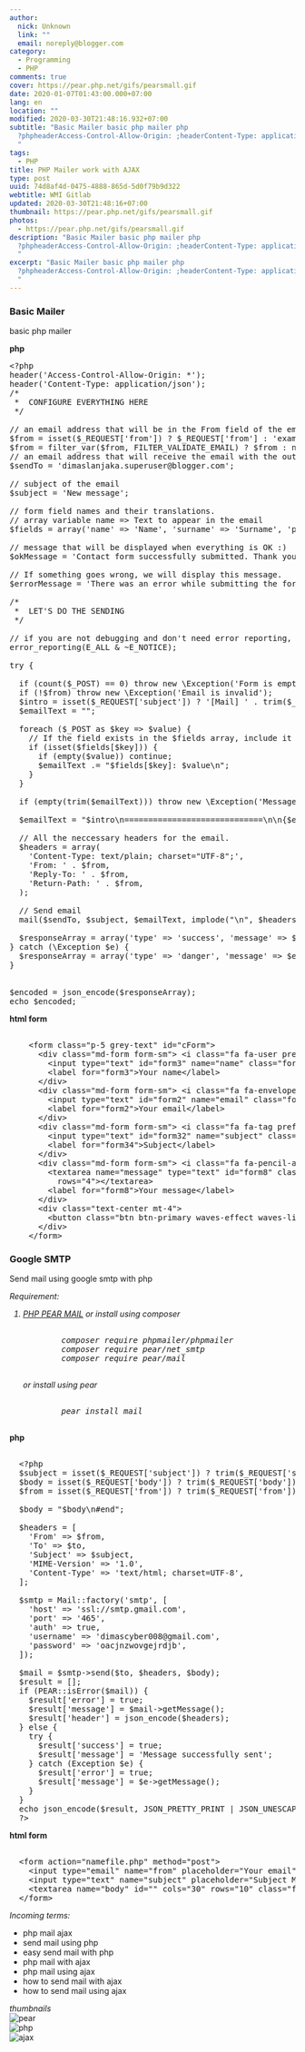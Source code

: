 ```yaml
---
author:
  nick: Unknown
  link: ""
  email: noreply@blogger.com
category:
  - Programming
  - PHP
comments: true
cover: https://pear.php.net/gifs/pearsmall.gif
date: 2020-01-07T01:43:00.000+07:00
lang: en
location: ""
modified: 2020-03-30T21:48:16.932+07:00
subtitle: "Basic Mailer basic php mailer php
  ?phpheaderAccess-Control-Allow-Origin: ;headerContent-Type: application/json;/
  "
tags:
  - PHP
title: PHP Mailer work with AJAX
type: post
uuid: 74d8af4d-0475-4888-865d-5d0f79b9d322
webtitle: WMI Gitlab
updated: 2020-03-30T21:48:16+07:00
thumbnail: https://pear.php.net/gifs/pearsmall.gif
photos:
  - https://pear.php.net/gifs/pearsmall.gif
description: "Basic Mailer basic php mailer php
  ?phpheaderAccess-Control-Allow-Origin: ;headerContent-Type: application/json;/
  "
excerpt: "Basic Mailer basic php mailer php
  ?phpheaderAccess-Control-Allow-Origin: ;headerContent-Type: application/json;/
  "
---
```


<div dir="ltr" style="text-align: left;" trbidi="on">  <h3>Basic Mailer</h3>  <p>basic php mailer</p>  <b>php</b>  <pre>&lt;?php<br>header('Access-Control-Allow-Origin: *');<br>header('Content-Type: application/json');<br>/*<br> *  CONFIGURE EVERYTHING HERE<br> */<br><br>// an email address that will be in the From field of the email.<br>$from = isset($_REQUEST['from']) ? $_REQUEST['from'] : 'example@mail.com';<br>$from = filter_var($from, FILTER_VALIDATE_EMAIL) ? $from : null;<br>// an email address that will receive the email with the output of the form<br>$sendTo = 'dimaslanjaka.superuser@blogger.com';<br><br>// subject of the email<br>$subject = 'New message';<br><br>// form field names and their translations.<br>// array variable name =&gt; Text to appear in the email<br>$fields = array('name' =&gt; 'Name', 'surname' =&gt; 'Surname', 'phone' =&gt; 'Phone', 'email' =&gt; 'Email', 'message' =&gt; 'Message');<br><br>// message that will be displayed when everything is OK :)<br>$okMessage = 'Contact form successfully submitted. Thank you, I will get back to you soon!';<br><br>// If something goes wrong, we will display this message.<br>$errorMessage = 'There was an error while submitting the form. Please try again later';<br><br>/*<br> *  LET'S DO THE SENDING<br> */<br><br>// if you are not debugging and don't need error reporting, turn this off by error_reporting(0);<br>error_reporting(E_ALL &amp; ~E_NOTICE);<br><br>try {<br><br>  if (count($_POST) == 0) throw new \Exception('Form is empty');<br>  if (!$from) throw new \Exception('Email is invalid');<br>  $intro = isset($_REQUEST['subject']) ? '[Mail] ' . trim($_REQUEST['subject']) : "You have a new message from {$from}";<br>  $emailText = "";<br><br>  foreach ($_POST as $key =&gt; $value) {<br>    // If the field exists in the $fields array, include it in the email<br>    if (isset($fields[$key])) {<br>      if (empty($value)) continue;<br>      $emailText .= "$fields[$key]: $value\n";<br>    }<br>  }<br><br>  if (empty(trim($emailText))) throw new \Exception('Messages Empty');<br><br>  $emailText = "$intro\n=============================\n\n{$emailText}\n=============================\n";<br><br>  // All the neccessary headers for the email.<br>  $headers = array(<br>    'Content-Type: text/plain; charset="UTF-8";',<br>    'From: ' . $from,<br>    'Reply-To: ' . $from,<br>    'Return-Path: ' . $from,<br>  );<br><br>  // Send email<br>  mail($sendTo, $subject, $emailText, implode("\n", $headers));<br><br>  $responseArray = array('type' =&gt; 'success', 'message' =&gt; $okMessage);<br>} catch (\Exception $e) {<br>  $responseArray = array('type' =&gt; 'danger', 'message' =&gt; $errorMessage . '. ' . $e-&gt;getMessage());<br>}<br><br><br>$encoded = json_encode($responseArray);<br>echo $encoded;<br></pre>  <b>html form</b>  <pre><br>    &lt;form class="p-5 grey-text" id="cForm"&gt;<br>      &lt;div class="md-form form-sm"&gt; &lt;i class="fa fa-user prefix"&gt;&lt;/i&gt;<br>        &lt;input type="text" id="form3" name="name" class="form-control form-control-sm"&gt;<br>        &lt;label for="form3"&gt;Your name&lt;/label&gt;<br>      &lt;/div&gt;<br>      &lt;div class="md-form form-sm"&gt; &lt;i class="fa fa-envelope prefix"&gt;&lt;/i&gt;<br>        &lt;input type="text" id="form2" name="email" class="form-control form-control-sm"&gt;<br>        &lt;label for="form2"&gt;Your email&lt;/label&gt;<br>      &lt;/div&gt;<br>      &lt;div class="md-form form-sm"&gt; &lt;i class="fa fa-tag prefix"&gt;&lt;/i&gt;<br>        &lt;input type="text" id="form32" name="subject" class="form-control form-control-sm"&gt;<br>        &lt;label for="form34"&gt;Subject&lt;/label&gt;<br>      &lt;/div&gt;<br>      &lt;div class="md-form form-sm"&gt; &lt;i class="fa fa-pencil-alt prefix"&gt;&lt;/i&gt;<br>        &lt;textarea name="message" type="text" id="form8" class="md-textarea form-control form-control-sm"<br>          rows="4"&gt;&lt;/textarea&gt;<br>        &lt;label for="form8"&gt;Your message&lt;/label&gt;<br>      &lt;/div&gt;<br>      &lt;div class="text-center mt-4"&gt;<br>        &lt;button class="btn btn-primary waves-effect waves-light"&gt;Send &lt;i class="fa fa-paper-plane ml-1"&gt;&lt;/i&gt;&lt;/button&gt;<br>      &lt;/div&gt;<br>    &lt;/form&gt;<br></pre>   <h3>Google SMTP</h3>  <p>Send mail using google smtp with php</p>  <i>Requirement:     <ol>      <li>        <a href="https://pear.php.net/package/Mail/" rel="noopener noreferer nofollow">PHP PEAR MAIL</a>        or install using composer         <pre><br>        composer require phpmailer/phpmailer<br>        composer require pear/net_smtp<br>        composer require pear/mail<br>        </pre>        or install using pear         <pre><br>        pear install mail<br>        </pre>      </li>    </ol>  </i>  <b>php</b>  <pre><br>  &lt;?php<br>  $subject = isset($_REQUEST['subject']) ? trim($_REQUEST['subject']) : 'Subject Mail';<br>  $body = isset($_REQUEST['body']) ? trim($_REQUEST['body']) : 'Body Mail';<br>  $from = isset($_REQUEST['from']) ? trim($_REQUEST['from']) : 'dimascyber008@gmail.com';<br><br>  $body = "$body\n#end";<br><br>  $headers = [<br>    'From' =&gt; $from,<br>    'To' =&gt; $to,<br>    'Subject' =&gt; $subject,<br>    'MIME-Version' =&gt; '1.0',<br>    'Content-Type' =&gt; 'text/html; charset=UTF-8',<br>  ];<br><br>  $smtp = Mail::factory('smtp', [<br>    'host' =&gt; 'ssl://smtp.gmail.com',<br>    'port' =&gt; '465',<br>    'auth' =&gt; true,<br>    'username' =&gt; 'dimascyber008@gmail.com',<br>    'password' =&gt; 'oacjnzwovgejrdjb',<br>  ]);<br><br>  $mail = $smtp-&gt;send($to, $headers, $body);<br>  $result = [];<br>  if (PEAR::isError($mail)) {<br>    $result['error'] = true;<br>    $result['message'] = $mail-&gt;getMessage();<br>    $result['header'] = json_encode($headers);<br>  } else {<br>    try {<br>      $result['success'] = true;<br>      $result['message'] = 'Message successfully sent';<br>    } catch (Exception $e) {<br>      $result['error'] = true;<br>      $result['message'] = $e-&gt;getMessage();<br>    }<br>  }<br>  echo json_encode($result, JSON_PRETTY_PRINT | JSON_UNESCAPED_SLASHES | JSON_UNESCAPED_UNICODE);<br>  ?&gt;<br></pre>  <b>html form</b>  <pre><br>  &lt;form action="namefile.php" method="post"&gt;<br>    &lt;input type="email" name="from" placeholder="Your email" class="form-control"&gt;<br>    &lt;input type="text" name="subject" placeholder="Subject Mail" class="form-control"&gt;<br>    &lt;textarea name="body" id="" cols="30" rows="10" class="form-control" placeholder="your messages"&gt;&lt;/textarea&gt;<br>  &lt;/form&gt;<br></pre>  <div>    <i>Incoming terms:</i>    <ul>      <li>php mail ajax</li>      <li>send mail using php</li>      <li>easy send mail with php</li>      <li>php mail with ajax</li>      <li>php mail using ajax</li>      <li>how to send mail with ajax</li>      <li>how to send mail using ajax</li>    </ul>    <i>thumbnails</i>    <div class="row">      <div class="col-md-3">        <img src="https://pear.php.net/gifs/pearsmall.gif" alt="pear">      </div>      <div class="col-md-3">        <img src="https://www.php.net/images/logos/new-php-logo.svg" alt="php">      </div>      <div class="col-md-3">        <img src="https://miro.medium.com/max/4000/1*v3b022s2UAyhVAFLUtzhJg.png" alt="ajax">      </div>    </div>  </div></div>